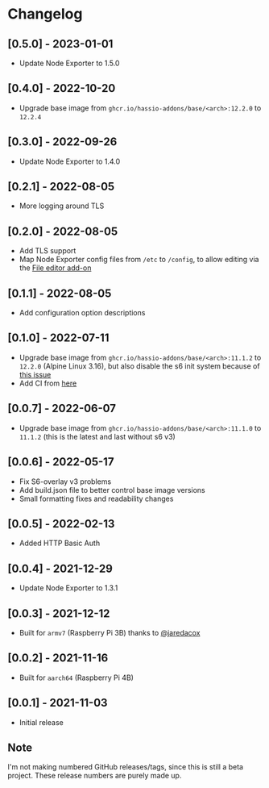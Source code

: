 # Changelog

## [0.5.0] - 2023-01-01

- Update Node Exporter to 1.5.0

## [0.4.0] - 2022-10-20

- Upgrade base image from `ghcr.io/hassio-addons/base/<arch>:12.2.0` to `12.2.4`

## [0.3.0] - 2022-09-26

- Update Node Exporter to 1.4.0

## [0.2.1] - 2022-08-05

- More logging around TLS

## [0.2.0] - 2022-08-05

- Add TLS support
- Map Node Exporter config files from `/etc` to `/config`, to allow editing via the [File editor add-on](https://github.com/home-assistant/addons/tree/master/configurator)

## [0.1.1] - 2022-08-05

- Add configuration option descriptions

## [0.1.0] - 2022-07-11

- Upgrade base image from `ghcr.io/hassio-addons/base/<arch>:11.1.2` to `12.2.0` (Alpine Linux 3.16), but also disable the s6 init system because of [this issue](https://github.com/home-assistant/supervisor/issues/3642)
- Add CI from [here](https://github.com/hassio-addons/addon-glances/blob/main/.github/workflows/ci.yaml)

## [0.0.7] - 2022-06-07

- Upgrade base image from `ghcr.io/hassio-addons/base/<arch>:11.1.0` to `11.1.2` (this is the latest and last without s6 v3)

## [0.0.6] - 2022-05-17

- Fix S6-overlay v3 problems
- Add build.json file to better control base image versions
- Small formatting fixes and readability changes

## [0.0.5] - 2022-02-13

- Added HTTP Basic Auth

## [0.0.4] - 2021-12-29

- Update Node Exporter to 1.3.1

## [0.0.3] - 2021-12-12

- Built for `armv7` (Raspberry Pi 3B) thanks to [@jaredacox](https://github.com/jaredacox)

## [0.0.2] - 2021-11-16

- Built for `aarch64` (Raspberry Pi 4B)

## [0.0.1] - 2021-11-03

- Initial release

## Note

I'm not making numbered GitHub releases/tags, since this is still a beta project. These release numbers are purely made up.
